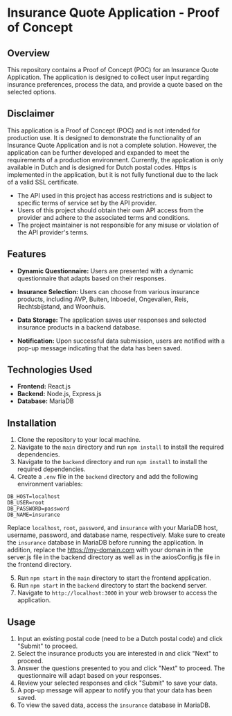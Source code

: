 # Insurance Quote Application - Proof of Concept

## Overview

This repository contains a Proof of Concept (POC) for an Insurance Quote Application. The application is designed to collect user input regarding insurance preferences, process the data, and provide a quote based on the selected options.

## Disclaimer

This application is a Proof of Concept (POC) and is not intended for production use.
It is designed to demonstrate the functionality of an Insurance Quote Application and is not a complete solution.
However, the application can be further developed and expanded to meet the requirements of a production environment.
Currently, the application is only available in Dutch and is designed for Dutch postal codes.
Https is implemented in the application, but it is not fully functional due to the lack of a valid SSL certificate.

- The API used in this project has access restrictions and is subject to specific terms of service set by the API provider.
- Users of this project should obtain their own API access from the provider and adhere to the associated terms and conditions.
- The project maintainer is not responsible for any misuse or violation of the API provider's terms.

## Features

- **Dynamic Questionnaire:** Users are presented with a dynamic questionnaire that adapts based on their responses.

- **Insurance Selection:** Users can choose from various insurance products, including AVP, Buiten, Inboedel, Ongevallen, Reis, Rechtsbijstand, and Woonhuis.

- **Data Storage:** The application saves user responses and selected insurance products in a backend database.

- **Notification:** Upon successful data submission, users are notified with a pop-up message indicating that the data has been saved.

## Technologies Used

- **Frontend:** React.js
- **Backend:** Node.js, Express.js
- **Database:** MariaDB

## Installation

1. Clone the repository to your local machine.
2. Navigate to the `main` directory and run `npm install` to install the required dependencies.
3. Navigate to the `backend` directory and run `npm install` to install the required dependencies.
4. Create a `.env` file in the `backend` directory and add the following environment variables:

```
DB_HOST=localhost
DB_USER=root
DB_PASSWORD=password
DB_NAME=insurance
```

Replace `localhost`, `root`, `password`, and `insurance` with your MariaDB host, username, password, and database name, respectively.
Make sure to create the `insurance` database in MariaDB before running the application.
In addition, replace the https://my-domain.com with your domain in the server.js file in the backend directory
as well as in the axiosConfig.js file in the frontend directory.

5. Run `npm start` in the `main` directory to start the frontend application.
6. Run `npm start` in the `backend` directory to start the backend server.
7. Navigate to `http://localhost:3000` in your web browser to access the application.

## Usage

1. Input an existing postal code (need to be a Dutch postal code) and click "Submit" to proceed.
2. Select the insurance products you are interested in and click "Next" to proceed.
3. Answer the questions presented to you and click "Next" to proceed. The questionnaire will adapt based on your responses.
4. Review your selected responses and click "Submit" to save your data.
5. A pop-up message will appear to notify you that your data has been saved.
6. To view the saved data, access the `insurance` database in MariaDB.
